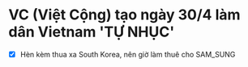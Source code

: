 # VC (Việt Cộng) tạo ngày 30/4 làm dân Vietnam 'TỰ NHỤC'

* [x] Hèn kèm thua xa South Korea, nên giờ làm thuê cho SAM_SUNG
